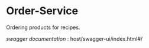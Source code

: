 # Order-Service
Ordering products for recipes.

*swagger documentation* : host/swagger-ui/index.html#/